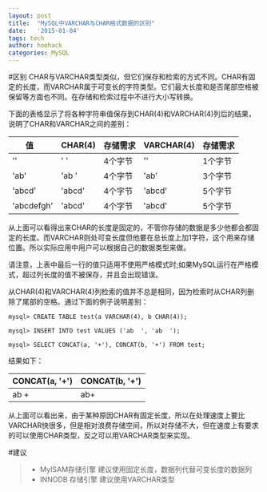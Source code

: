 ```yaml
---
layout: post
title:  "MySQL中VARCHAR与CHAR格式数据的区别"
date:   '2015-01-04'
tags: tech
author: hoohack
categories: MySQL
---
```


#区别
CHAR与VARCHAR类型类似，但它们保存和检索的方式不同。CHAR有固定的长度，而VARCHAR属于可变长的字符类型。它们最大长度和是否尾部空格被保留等方面也不同。在存储和检索过程中不进行大小写转换。

下面的表格显示了将各种字符串值保存到CHAR(4)和VARCHAR(4)列后的结果，说明了CHAR和VARCHAR之间的差别：
<table>
    <thead>
        <th>值&nbsp;&nbsp;&nbsp;</th>
        <th>CHAR(4)</th>
        <th>存储需求</th>
        <th>VARCHAR(4)</th>
        <th>存储需求</th>
    </thead>
    <tbody>
        <tr>
            <td>''</td>
            <td>'    '</td>
            <td>4个字节</td>
            <td>''</td>
            <td>1个字节</td>
        </tr>
        <tr>
            <td>'ab'</td>
            <td>'ab  '</td>
            <td>4个字节</td>
            <td>'ab'</td>
            <td>3个字节</td>
        </tr>
        <tr>
            <td>'abcd'</td>
            <td>'abcd'</td>
            <td>4个字节</td>
            <td>'abcd'</td>
            <td>5个字节</td>
        </tr>
        <tr>
            <td>'abcdefgh'</td>
            <td>'abcd'</td>
            <td>4个字节</td>
            <td>'abcd'</td>
            <td>5个字节</td>
        </tr>
    </tbody>
</table>

从上面可以看得出来CHAR的长度是固定的，不管你存储的数据是多少他都会都固定的长度。而VARCHAR则处可变长度但他要在总长度上加1字符，这个用来存储位置。所以实际应用中用户可以根据自己的数据类型来做。

请注意，上表中最后一行的值只适用不使用严格模式时;如果MySQL运行在严格模式，超过列长度的值不被保存，并且会出现错误。

从CHAR(4)和VARCHAR(4)列检索的值并不总是相同，因为检索时从CHAR列删除了尾部的空格。通过下面的例子说明差别：

    mysql> CREATE TABLE test(a VARCHAR(4), b CHAR(4));

    mysql> INSERT INTO test VALUES ('ab  ', 'ab  ');

    mysql> SELECT CONCAT(a, '+'), CONCAT(b, '+') FROM test;

结果如下：
<table>
    <thead>
        <th>CONCAT(a, '+')</th>
        <th>CONCAT(b, '+')</th>
    </thead>
    <tbody>
        <tr>
            <td>ab  +</td>
            <td>ab+</td>
        </tr>
    </tbody>
</table>

从上面可以看出来，由于某种原因CHAR有固定长度，所以在处理速度上要比VARCHAR快很多，但是相对浪费存储空间，所以对存储不大，但在速度上有要求的可以使用CHAR类型，反之可以用VARCHAR类型来实现。
 
#建议

> * MyISAM存储引擎 建议使用固定长度，数据列代替可变长度的数据列 
> * INNODB 存储引擎 建议使用VARCHAR类型 

